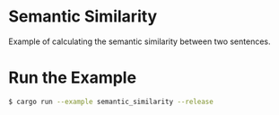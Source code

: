 
# Semantic Similarity

Example of calculating the semantic similarity between two sentences.

# Run the Example

```Bash
$ cargo run --example semantic_similarity --release
```

```
```

